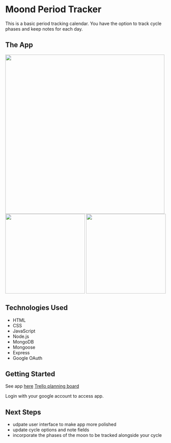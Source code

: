 # Moond Period Tracker

This is a basic period tracking calendar. You have the option to track cycle phases and keep notes for each day.

## The App
<img src="https://i.imgur.com/rIS7lXh.png" width="500">
<img src="https://i.imgur.com/YEFI1Ja.png" width="250">
<img src="https://i.imgur.com/Kx6zwAm.png" width="250">

## Technologies Used

- HTML
- CSS
- JavaScript
- Node.js
- MongoDB
- Mongoose
- Express
- Google OAuth

## Getting Started

See app [here](https://moond.herokuapp.com/)
[Trello planning board](https://trello.com/b/i9mPrcy4/moond)

Login with your google account to access app.

## Next Steps

- udpate user interface to make app more polished
- update cycle options and note fields 
- incorporate the phases of the moon to be tracked alongside your cycle
